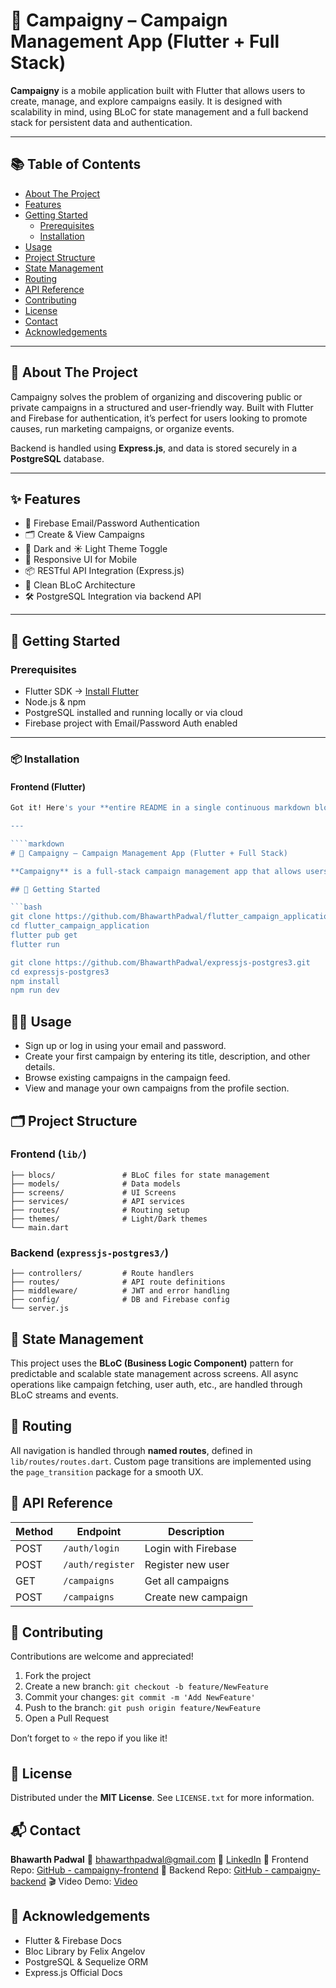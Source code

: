 # 📢 Campaigny – Campaign Management App (Flutter + Full Stack)

**Campaigny** is a mobile application built with Flutter that allows users to create, manage, and explore campaigns easily. It is designed with scalability in mind, using BLoC for state management and a full backend stack for persistent data and authentication.

---

## 📚 Table of Contents

- [About The Project](#about-the-project)
- [Features](#features)
- [Getting Started](#getting-started)
  - [Prerequisites](#prerequisites)
  - [Installation](#installation)
- [Usage](#usage)
- [Project Structure](#project-structure)
- [State Management](#state-management)
- [Routing](#routing)
- [API Reference](#api-reference)
- [Contributing](#contributing)
- [License](#license)
- [Contact](#contact)
- [Acknowledgements](#acknowledgements)

---

## 📖 About The Project

Campaigny solves the problem of organizing and discovering public or private campaigns in a structured and user-friendly way. Built with Flutter and Firebase for authentication, it’s perfect for users looking to promote causes, run marketing campaigns, or organize events.

Backend is handled using **Express.js**, and data is stored securely in a **PostgreSQL** database.

---

## ✨ Features

- 🔐 Firebase Email/Password Authentication
- 🗂️ Create & View Campaigns
- 🌙 Dark and ☀️ Light Theme Toggle
- 📱 Responsive UI for Mobile
- 📦 RESTful API Integration (Express.js)
- 🧠 Clean BLoC Architecture
- 🛠️ PostgreSQL Integration via backend API

---

## 🚀 Getting Started

### Prerequisites

- Flutter SDK → [Install Flutter](https://flutter.dev/docs/get-started/install)
- Node.js & npm
- PostgreSQL installed and running locally or via cloud
- Firebase project with Email/Password Auth enabled

---

### 📦 Installation

#### Frontend (Flutter)

```bash
Got it! Here's your **entire README in a single continuous markdown block**, fully combined without breaking it into separate explanations:

---

````markdown
# 📢 Campaigny – Campaign Management App (Flutter + Full Stack)

**Campaigny** is a full-stack campaign management app that allows users to sign up, create, and explore campaigns with a smooth, responsive UI and powerful backend integration.

## 🚀 Getting Started

```bash
git clone https://github.com/BhawarthPadwal/flutter_campaign_application.git
cd flutter_campaign_application
flutter pub get
flutter run

git clone https://github.com/BhawarthPadwal/expressjs-postgres3.git
cd expressjs-postgres3
npm install
npm run dev
````

## 🧑‍💻 Usage

* Sign up or log in using your email and password.
* Create your first campaign by entering its title, description, and other details.
* Browse existing campaigns in the campaign feed.
* View and manage your own campaigns from the profile section.

## 🗂️ Project Structure

### Frontend (`lib/`)

```
├── blocs/               # BLoC files for state management
├── models/              # Data models
├── screens/             # UI Screens
├── services/            # API services
├── routes/              # Routing setup
├── themes/              # Light/Dark themes
└── main.dart
```

### Backend (`expressjs-postgres3/`)

```
├── controllers/         # Route handlers
├── routes/              # API route definitions
├── middleware/          # JWT and error handling
├── config/              # DB and Firebase config
└── server.js
```

## 🔄 State Management

This project uses the **BLoC (Business Logic Component)** pattern for predictable and scalable state management across screens. All async operations like campaign fetching, user auth, etc., are handled through BLoC streams and events.

## 🧭 Routing

All navigation is handled through **named routes**, defined in `lib/routes/routes.dart`. Custom page transitions are implemented using the `page_transition` package for a smooth UX.

## 🔌 API Reference

| Method | Endpoint         | Description         |
| ------ | ---------------- | ------------------- |
| POST   | `/auth/login`    | Login with Firebase |
| POST   | `/auth/register` | Register new user   |
| GET    | `/campaigns`     | Get all campaigns   |
| POST   | `/campaigns`     | Create new campaign |

## 🤝 Contributing

Contributions are welcome and appreciated!

1. Fork the project
2. Create a new branch: `git checkout -b feature/NewFeature`
3. Commit your changes: `git commit -m 'Add NewFeature'`
4. Push to the branch: `git push origin feature/NewFeature`
5. Open a Pull Request

Don’t forget to ⭐ the repo if you like it!

## 📝 License

Distributed under the **MIT License**. See `LICENSE.txt` for more information.

## 📬 Contact

**Bhawarth Padwal**
📧 [bhawarthpadwal@gmail.com](mailto:bhawarthpadwal7@gmail.com)
🔗 [LinkedIn](https://linkedin.com/in/bhawarth-padwal)
🔗 Frontend Repo: [GitHub - campaigny-frontend](https://github.com/BhawarthPadwal/flutter_campaign_application)
🔗 Backend Repo: [GitHub - campaigny-backend](https://github.com/BhawarthPadwal/expressjs-postgres3)
🎬 Video Demo: [Video](https://drive.google.com/file/d/1NZrvKHRHBGtWei_Z2qANSzLcq8MYeza0/view?usp=drive_link)

## 🙏 Acknowledgements

* Flutter & Firebase Docs
* Bloc Library by Felix Angelov
* PostgreSQL & Sequelize ORM
* Express.js Official Docs

```
